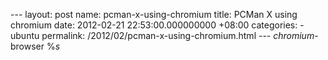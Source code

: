 --- layout: post name: pcman-x-using-chromium title: PCMan X using chromium date: 2012-02-21 22:53:00.000000000 +08:00 categories: - ubuntu permalink: /2012/02/pcman-x-using-chromium.html --- _chromium_-browser %_s_
